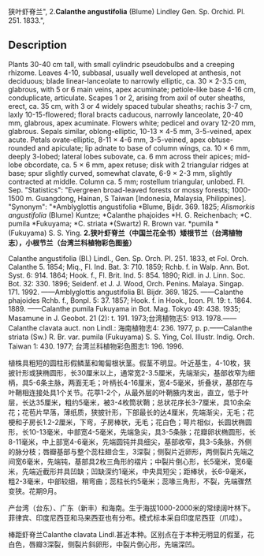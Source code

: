 狭叶虾脊兰",
2.**Calanthe angustifolia** (Blume) Lindley Gen. Sp. Orchid. Pl. 251. 1833.",

## Description
Plants 30-40 cm tall, with small cylindric pseudobulbs and a creeping rhizome. Leaves 4-10, subbasal, usually well developed at anthesis, not deciduous; blade linear-lanceolate to narrowly elliptic, ca. 30 × 2-3.5 cm, glabrous, with 5 or 6 main veins, apex acuminate; petiole-like base 4-16 cm, conduplicate, articulate. Scapes 1 or 2, arising from axil of outer sheaths, erect, ca. 35 cm, with 3 or 4 widely spaced tubular sheaths; rachis 3-7 cm, laxly 10-15-flowered; floral bracts caducous, narrowly lanceolate, 20-40 mm, glabrous, apex acuminate. Flowers white; pedicel and ovary 12-20 mm, glabrous. Sepals similar, oblong-elliptic, 10-13 × 4-5 mm, 3-5-veined, apex acute. Petals ovate-elliptic, 8-11 × 4-6 mm, 3-5-veined, apex obtuse-rounded and apiculate; lip adnate to base of column wings, ca. 10 × 6 mm, deeply 3-lobed; lateral lobes subovate, ca. 6 mm across their apices; mid-lobe obcordate, ca. 5 × 6 mm, apex retuse; disk with 2 triangular ridges at base; spur slightly curved, somewhat clavate, 6-9 × 2-3 mm, slightly contracted at middle. Column ca. 5 mm; rostellum triangular, unlobed. Fl. Sep.
  "Statistics": "Evergreen broad-leaved forests or mossy forests; 1000-1500 m. Guangdong, Hainan, S Taiwan [Indonesia, Malaysia, Philippines].
  "Synonym": "*Amblyglottis angustifolia *Blume, Bijdr. 369. 1825; *Alismorkis angustifolia* (Blume) Kuntze; *Calanthe phajoides *H. G. Reichenbach; *C. pumila *Fukuyama; *C. striata *(Swartz) R. Brown var. *pumila *(Fukuyama) S. S. Ying.
**2.狭叶虾脊兰（中国兰花全书）矮根节兰（台湾植物志），小根节兰（台湾兰科植物彩色图鉴）**

Calanthe angustifolia (Bl.) Lindl., Gen. Sp. Orch. Pl. 251. 1833, et Fol. Orch. Calanthe 5. 1854; Miq., Fl. Ind. Bat. 3: 710. 1859; Rchb. f. in Walp. Ann. Bot. Syst. 6: 914. 1864; Hook. f., Fl. Brit. Ind. 5: 854. 1890; Ridl. in J. Linn. Soc. Bot. 32: 330. 1896; Seidenf. et J. J. Wood, Orch. Penins. Malaya. Singap. 171. 1992. ——Amblyglottis angustifolia Bl. Bijdr. 369. 1825. ——Calanthe phajoides Rchb. f., Bonpl. 5: 37. 1857; Hook. f. in Hook., Icon. Pl. 19: t. 1864. 1889. ——Calanthe pumila Fukuyama in Bot. Mag. Tokyo 49: 438. 1935; Masamune in J. Geobot. 21 (2): t. 191. 1973;台湾植物志5: 913. 1978.——Calanthe clavata auct. non Lindl.: 海南植物志4: 236. 1977, p. p.——Calanthe striata (Sw.) R. Br. var. pumila (Fukuyama) S. S. Ying, Col. Illustr. Indig. Orch. Taiwan 1: 430. 1977; 台湾兰科植物彩色图志1: 196. 1996.

植株具粗短的圆柱形假鳞茎和匍匐根状茎。假茎不明显。叶近基生，4-10枚，狭披针形或狭椭圆形，长30厘米以上，通常宽2-3.5厘米，先端渐尖，基部收窄为细柄，具5-6条主脉，两面无毛；叶柄长4-16厘米，宽4-5毫米，折叠状，基部在与叶鞘相连接处具1个关节。花葶1-2个，从最外层的叶鞘腋内发出，直立，低于叶层，长达35厘米，粗约5毫米，被3-4枚筒状鞘；总状花序长3-7厘米，具10余朵花；花苞片早落，薄纸质，狭披针形，下部最长的达4厘米，先端渐尖，无毛；花梗和子房长1.2-2厘米，下弯，子房棒状，无毛；花白色；萼片相似，长圆状椭圆形，长10-13毫米，中部宽4-5毫米，先端急尖，具3-5条脉；花瓣卵状椭圆形，长8-11毫米，中上部宽4-6毫米，先端圆钝并具细尖，基部收窄，具3-5条脉，外侧的脉分枝；唇瓣基部与整个蕊柱翅合生，3深裂；侧裂片近卵形，两侧裂片先端之间宽6毫米，先端钝，基部具2枚三角形的褶片；中裂片倒心形，长5毫米，宽6毫米，先端近截形并具凹缺；凹缺深约1毫米，中央具短尖；距棒状，长6-9毫米，粗2-3毫米，中部较细，稍弯曲；蕊柱长约5毫米；蕊喙三角形，不裂，先端骤然变狭。花期9月。

产台湾（台东）、广东（新丰）和海南。生于海拔1000-2000米的常绿阔叶林下。菲律宾、印度尼西亚和马来西亚也有分布。模式标本采自印度尼西亚（爪哇）。

棒距虾脊兰Calanthe clavata Lindl.甚近本种。区别点在于本种无明显的假茎，花白色，唇瓣3深裂，侧裂片斜卵形，中裂片倒心形，先端深凹。
